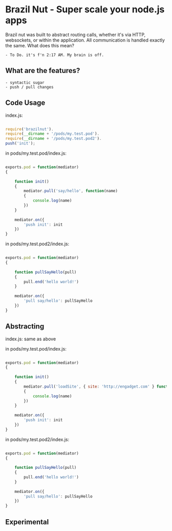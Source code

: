 Brazil Nut - Super scale your node.js apps 
==========================================

Brazil nut was built to abstract routing calls, whether it's via HTTP, websockets, or within the application. All communication is handled exactly the same. What does this mean?


	- To Do. it's f'n 2:17 AM. My brain is off.


What are the features?
----------------------
	
	- syntactic sugar
	- push / pull changes

Code Usage
----------

index.js:

```javascript

require('brazilnut').
require(__dirname + '/pods/my.test.pod').
require(__dirname + '/pods/my.test.pod2').
push('init');

```

in pods/my.test.pod/index.js:


```javascript

exports.pod = function(mediator)
{
	
	function init()
	{
		mediator.pull('say/hello', function(name)
		{
			console.log(name)
		})
	}
	
	mediator.on({
		'push init': init
	})
}

```

in pods/my.test.pod2/index.js:


```javascript

exports.pod = function(mediator)
{
	
	function pullSayHello(pull)
	{
		pull.end('hello world!')
	}
	
	mediator.on({
		'pull say/hello': pullSayHello
	})
}

```

Abstracting 
-----------

index.js: same as above

in pods/my.test.pod/index.js:


```javascript

exports.pod = function(mediator)
{
	
	function init()
	{
		mediator.pull('loadSite', { site: 'http://engadget.com' } function(name)
		{
			console.log(name)
		})
	}
	
	mediator.on({
		'push init': init
	})
}

```

in pods/my.test.pod2/index.js:


```javascript

exports.pod = function(mediator)
{
	
	function pullSayHello(pull)
	{
		pull.end('hello world!')
	}
	
	mediator.on({
		'pull say/hello': pullSayHello
	})
}

```


Experimental
------------







	





